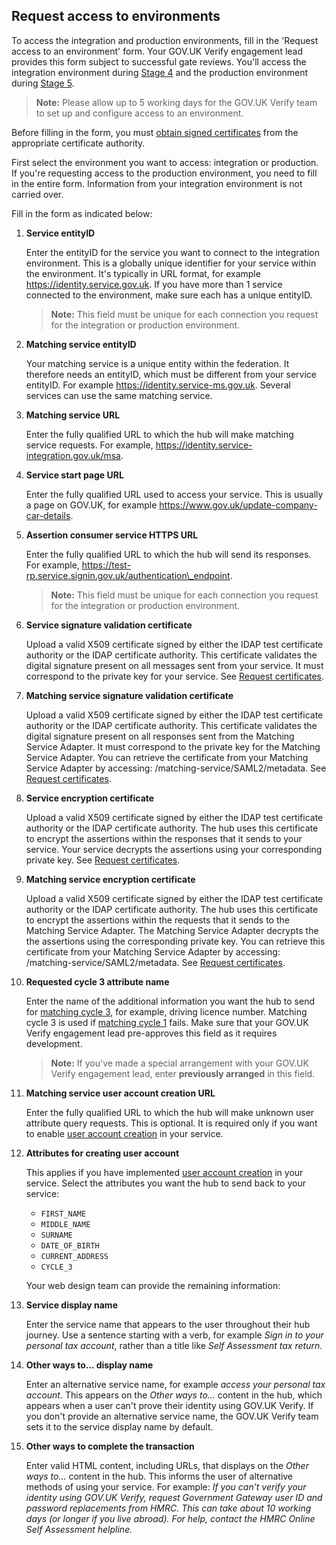 ## Request access to environments

To access the integration and production environments, fill in the
'Request access to an environment' form. Your GOV.UK Verify engagement
lead provides this form subject to successful gate reviews. You'll
access the integration environment during [Stage
4](http://alphagov.github.io/identity-assurance-documentation/stage4/Stage4.html)
and the production environment during [Stage
5](http://alphagov.github.io/identity-assurance-documentation/stage5/Stage5.html).

> **Note:** Please allow up to 5 working days for the GOV.UK Verify team to set up
> and configure access to an environment.

Before filling in the form, you must
[obtain signed certificates](#request-certificates) from the appropriate
certificate authority.

First select the environment you want to access: integration or
production. If you're requesting access to the production environment,
you need to fill in the entire form. Information from your integration
environment is not carried over.

Fill in the form as indicated below:

1. **Service entityID**

    Enter the entityID for the service you want to connect to the
    integration environment. This is a globally unique identifier for your
    service within the environment. It's typically in URL format, for
    example https://identity.service.gov.uk. If you have more than 1
    service connected to the environment, make sure each has a unique
    entityID.

    > **Note:** This field must be unique for each connection you request for the integration or production environment.

1. **Matching service entityID**
 
    Your matching service is a unique entity within the federation. It 
    therefore needs an entityID, which must be different from your service
    entityID. For example https://identity.service-ms.gov.uk. Several
    services can use the same matching service.

1. **Matching service URL**

    Enter the fully qualified URL to which the hub will make matching
    service requests. For example, https://identity.service-integration.gov.uk/msa.

1. **Service start page URL**

    Enter the fully qualified URL used to access your service. This is 
    usually a page on GOV.UK, for example
    https://www.gov.uk/update-company-car-details.

1. **Assertion consumer service HTTPS URL**

    Enter the fully qualified URL to which the hub will send its
    responses. For example, https://test-rp.service.signin.gov.uk/authentication\_endpoint.

    > **Note:** This field must be unique for each connection you request for the integration or production environment.

1. **Service signature validation certificate**

    Upload a valid X509 certificate signed by either the IDAP test
    certificate authority or the IDAP certificate authority. This
    certificate validates the digital signature present on all messages
    sent from your service. It must correspond to the private key for your
    service. See [Request certificates](#request-certificates).

1. **Matching service signature validation certificate**

    Upload a valid X509 certificate signed by either the IDAP test
    certificate authority or the IDAP certificate authority. This certificate validates the digital signature present on all responses
    sent from the Matching Service Adapter. It must correspond to the
    private key for the Matching Service Adapter. You can retrieve the
    certificate from your Matching Service Adapter by accessing:
    /matching-service/SAML2/metadata. See [Request certificates](#request-certificates).

1. **Service encryption certificate**

    Upload a valid X509 certificate signed by either the IDAP test
    certificate authority or the IDAP certificate authority. The hub uses
    this certificate to encrypt the assertions within the responses that
    it sends to your service. Your service decrypts the assertions using
    your corresponding private key. See [Request certificates](#request-certificates).

1. **Matching service encryption certificate**

    Upload a valid X509 certificate signed by either the IDAP test
    certificate authority or the IDAP certificate authority. The hub uses
    this certificate to encrypt the assertions within the requests that it
    sends to the Matching Service Adapter. The Matching Service Adapter
    decrypts the the assertions using the corresponding private key. You
    can retrieve this certificate from your Matching Service Adapter by
    accessing: /matching-service/SAML2/metadata. See [Request certificates](#request-certificates).

1. **Requested cycle 3 attribute name**

    Enter the name of the additional information you want the hub to send 
    for [matching cycle 3](#cycle-3-additional-information-match), for example, driving licence number. 
    Matching cycle 3 is used if [matching cycle 1](#cycle-1-matching-dataset-match) fails. Make
    sure that your GOV.UK Verify engagement lead pre-approves this field
    as it requires development.

    > **Note:** If you've made a special arrangement with your GOV.UK Verify engagement lead, enter **previously arranged** in this field.

1. **Matching service user account creation URL**

    Enter the fully qualified URL to which the hub will make unknown user
    attribute query requests. This is optional. It is required only if you 
    want to enable [user account creation](#create-user-accounts) in your service.

1. **Attributes for creating user account**

    This applies if you have implemented [user account creation](#create-user-accounts)
    in your service. Select the attributes you want the hub to send back to your service:
    * `FIRST_NAME`
    * `MIDDLE_NAME`
    * `SURNAME`
    * `DATE_OF_BIRTH`
    * `CURRENT_ADDRESS`
    * `CYCLE_3`

    Your web design team can provide the remaining information:

1. **Service display name**

    Enter the service name that appears to the user throughout their hub
    journey. Use a sentence starting with a verb, for example *Sign in to
    your personal tax account*, rather than a title like *Self Assessment
    tax return*.

1. **Other ways to... display name**

    Enter an alternative service name, for example *access your personal 
    tax account*. This appears on the *Other ways to...* content in the 
    hub, which appears when a user can't prove their identity using
    GOV.UK Verify. If you don't provide an alternative service name, the
    GOV.UK Verify team sets it to the service display name by default.

1. **Other ways to complete the transaction**

    Enter valid HTML content, including URLs, that displays on the *Other 
    ways to...* content in the hub. This informs the user of alternative 
    methods of using your service. For example: *If you can’t verify your
    identity using GOV.UK Verify, request Government Gateway user ID and
    password replacements from HMRC. This can take about 10 working days
    (or longer if you live abroad). For help, contact the HMRC Online Self 
    Assessment helpline.*
